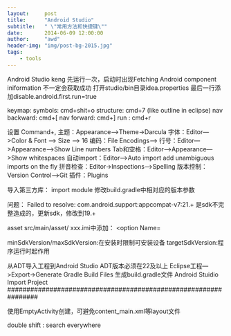 ```yaml
---
layout:     post
title:      "Android Studio"
subtitle:   " \"常用方法和快捷键\""
date:       2014-06-09 12:00:00
author:     "awd"
header-img: "img/post-bg-2015.jpg"
tags:
    - tools
---
```

Android Studio keng
先运行一次，启动时出现Fetching Android component iniformation
不一定会获取成功
打开studio/bin目录idea.properties
最后一行添加disable.android.first.run=true


keymap:
symbols: cmd+shit+o
structure: cmd+7 (like outline in eclipse)
nav backward: cmd+[
nav forward:  cmd+]
run        :  cmd+r

设置
Command+,
主题：Appearance—>Theme->Darcula
字体：Editor—>Color & Font —> Size —> 16
编码：File Encodings—>
行号：Editor—>Appearance—>Show Line numbers
Tab和空格：Editor—>Appearance—>Show whitespaces
自动import：Editor—>Auto import add unambiguous imports on the fly
拼音检查：Editor->Inspections—>Spelling
版本控制：Version Control—>Git
插件：Plugins

导入第三方库：
import module
修改build.gradle中相对应的版本参数

问题：
Failed to resolve: com.android.support:appcompat-v7:21.+
是sdk不完整造成的，更新sdk，修改到19.+

asset
src/main/asset/
xxx.imi中添加：
	<option Name=








minSdkVersion/maxSdkVersion:在安装时限制可安装设备
targetSdkVersion:程序运行时起作用





从ADT导入工程到Android Studio
ADT版本必须在22及以上
Eclipse工程—>Export->Generate Gradle Build Files
生成build.gradle文件
Android Stuidio
Import Project
################################################################









使用EmptyActivity创建，可避免content_main.xml等layout文件

double shift : search everywhere
